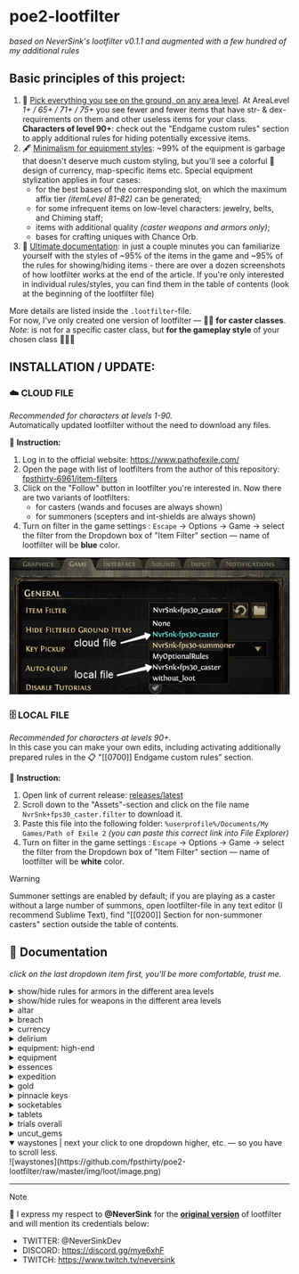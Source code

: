 # poe2-lootfilter

*based on NeverSink's lootfilter v0.1.1 and augmented with a few hundred of my additional rules*

## Basic principles of this project:
1. 💯 <ins>Pick everything you see on the ground, on any area level</ins>. At AreaLevel *1+ / 65+ / 71+ / 75+* you see fewer and fewer items that have str- & dex-requirements on them and other useless items for your class. <br> **Characters of level 90+**: check out the "Endgame custom rules" section to apply additional rules for hiding potentially excessive items.
2. 🖋️ <ins>Minimalism for equipment styles</ins>: ~99% of the equipment is garbage that doesn't deserve much custom styling, but you'll see a colorful 🎨 design of currency, map-specific items etc.
Special equipment stylization applies in four cases:
   - for the best bases of the corresponding slot, on which the maximum affix tier *(itemLevel 81–82)* can be generated;
   - for some infrequent items on low-level characters: jewelry, belts, and Chiming staff;
   - items with additional quality *(caster weapons and armors only)*;
   - bases for crafting uniques with Chance Orb.
3. 📖 <ins>Ultimate documentation</ins>: in just a couple minutes you can familiarize yourself with the styles of ~95% of the items in the game and ~95% of the rules for showing/hiding items - there are over a dozen screenshots of how lootfilter works at the end of the article. If you're only interested in individual rules/styles, you can find them in the table of contents (look at the beginning of the lootfilter file)


More details are listed inside the `.lootfilter`-file.<br>
For now, I've only created one version of lootfilter — 🧙‍♀️ **for caster classes**.<br>
*Note*: is not for a specific caster class, but **for the gameplay style** of your chosen class 🧔🧝🐻

## INSTALLATION / UPDATE:

### ☁️ CLOUD FILE
*Recommended for characters at levels 1-90.*<br>
Automatically updated lootfilter without the need to download any files.

🧾 **Instruction:**
1. Log in to the official website: https://www.pathofexile.com/
2. Open the page with list of lootfilters from the author of this repository: [fpsthirty-6961/item-filters](https://www.pathofexile.com/account/view-profile/fpsthirty-6961/item-filters)
3. Click on the "Follow" button in lootfilter you're interested in. Now there are two variants of lootfilters:
   - for casters (wands and focuses are always shown)
   - for summoners (scepters and int-shields are always shown)
4. Turn on filter in the game settings : `Escape` -> Options -> Game -> select the filter from the Dropdown box of "Item Filter" section — name of lootfilter will be **blue** color.

  ![settings/game-itemfilter](https://github.com/fpsthirty/poe2-lootfilter/raw/master/img/settings/game-itemfilter.png)


### 🗄️ LOCAL FILE
*Recommended for characters at levels 90+.*<br>
In this case you can make your own edits, including activating additionally prepared rules in the 📋 "[[0700]] Endgame custom rules" section.

🧾 **Instruction:**
1. Open link of current release: [releases/latest](https://github.com/fpsthirty/poe2-lootfilter/releases/latest)
2. Scroll down to the "Assets"-section and click on the file name `NvrSnk+fps30_caster.filter` to download it.
3. Paste this file into the following folder: `%userprofile%/Documents/My Games/Path of Exile 2` *(you can paste this correct link into File Explorer)*
4. Turn on filter in the game settings : `Escape` -> Options -> Game -> select the filter from the Dropdown box of "Item Filter" section — name of lootfilter will be **white** color.

> [!WARNING]  
> Summoner settings are enabled by default; if you are playing as a caster without a large number of summons, open lootfilter-file in any text editor (I recommend Sublime Text), find "[[0200]] Section for non-summoner casters" section outside the table of contents.

## 📖 Documentation
*click on the last dropdown item first, you'll be more comfortable, trust me.*

<details>
  <summary>show/hide rules for armors in the different area levels</summary>
> [!NOTE] 
> - double values in the lines for Shields indicate the difference in display depending on selected profile: summoner / caster;
> - some item bases you've never seen, but information about them is in the game.
> [!NOTE]  
> An example of how to navigate the table:
> there is an armor item that has "Greathelm" in its name, and depending on the rarity of the item, different rules are applied to show/hide it:
> ⚪ normal Greathelm: will be hidden at any area level (1-99);
> 🔵 magic Greathelm: will only show on area levels 1-70;
> 🟡 rare Greathelm: will only show on area levels 1-74;
> 🟠 unique Greathelm: will be shown in any area level (1-99).
<br>
<br>![table-armors](https://github.com/fpsthirty/poe2-lootfilter/raw/master/img/loot/table-armors.png)
</details>
<details>
  <summary>show/hide rules for weapons in the different area levels</summary>
> [!NOTE]  
> - double values in the lines for Focuses, Sceptres and Wands indicate the difference in display depending on selected profile: summoner / caster;
> - some item bases you've never seen, but information about them is in the game.
> [!TIP]
> * the Chiming Staff is always displayed
> [!NOTE]  
> An example of how to navigate the table:
<br> An example of how to navigate the table:
<br> there is an weapon item that has "Crossbow" in its name, and depending on the rarity of the item, different rules are applied to show/hide it:
<br> ⚪ normal Crossbow: will be hidden at any area level (1-99);
<br> 🔵 magic Crossbow: will only show on area levels 1-64;
<br> 🟡 rare Crossbow: will only show on area levels 1-74;
<br> 🟠 unique Crossbow: will be shown in any area level (1-99).
<br>
<br>![table-weapons](https://github.com/fpsthirty/poe2-lootfilter/raw/master/img/loot/table-weapons.png)
</details>
<details>
  <summary>altar</summary>
  ![altar](https://github.com/fpsthirty/poe2-lootfilter/raw/master/img/loot/altar.png)
</details>
<details>
  <summary>breach</summary>
  ![breach](https://github.com/fpsthirty/poe2-lootfilter/raw/master/img/loot/breach.png)
</details>
<details>
  <summary>currency</summary>
  ![currency](https://github.com/fpsthirty/poe2-lootfilter/raw/master/img/loot/currency.png)
</details>
<details>
  <summary>delirium</summary>
  ![delirium](https://github.com/fpsthirty/poe2-lootfilter/raw/master/img/loot/delirium.png)
</details>
<details>
  <summary>equipment: high-end</summary>
  -end![equip_high-end](https://github.com/fpsthirty/poe2-lootfilter/raw/master/img/loot/equip_high-end.png)
</details>
<details>
  <summary>equipment</summary>
  ![equipment](https://github.com/fpsthirty/poe2-lootfilter/raw/master/img/loot/equipment.png)
</details>
<details>
  <summary>essences</summary>
  ![essences](https://github.com/fpsthirty/poe2-lootfilter/raw/master/img/loot/essences.png)
</details>
<details>
  <summary>expedition</summary>
  ![expedition](https://github.com/fpsthirty/poe2-lootfilter/raw/master/img/loot/expedition.png)
</details>
<details>
  <summary>gold</summary>
  ![gold](https://github.com/fpsthirty/poe2-lootfilter/raw/master/img/loot/gold.png)
</details>
<details>
  <summary>pinnacle keys</summary>
  ![pinnacle_keys](https://github.com/fpsthirty/poe2-lootfilter/raw/master/img/loot/pinnacle_keys.png)
</details>
<details>
  <summary>socketables</summary>
  ![socketables](https://github.com/fpsthirty/poe2-lootfilter/raw/master/img/loot/socketables.png)
</details>
<details>
  <summary>tablets</summary>
  ![tablets](https://github.com/fpsthirty/poe2-lootfilter/raw/master/img/loot/tablets.png)
</details>
<details>
  <summary>trials overall</summary>
  ![trials_overall](https://github.com/fpsthirty/poe2-lootfilter/raw/master/img/loot/trials_overall.png)
</details>
<details>
  <summary>uncut_gems</summary>
  ![uncut_gems](https://github.com/fpsthirty/poe2-lootfilter/raw/master/img/loot/image.png)
</details>
<details open>
  <summary>waystones | next your click to one dropdown higher, etc. — so you have to scroll less. </summary>
  ![waystones](https://github.com/fpsthirty/poe2-lootfilter/raw/master/img/loot/image.png)
</details>
<script>
document.addEventListener("DOMContentLoaded", () => {
    document.querySelectorAll("details").forEach((details) => {
        details.addEventListener("toggle", function () {
            if (this.open) {
                document.querySelectorAll("details").forEach((otherDetails) => {
                    if (otherDetails !== this) {
                        otherDetails.open = false;
                    }
                });
            }
        });
    });
});
</script>

---

> [!NOTE]  
💬 I express my respect to **@NeverSink** for the **[original version](https://github.com/NeverSinkDev/NeverSink-Filter-for-PoE2)** of lootfilter and will mention its credentials below:
* TWITTER: @NeverSinkDev
* DISCORD: https://discord.gg/mye6xhF
* TWITCH:  https://www.twitch.tv/neversink
